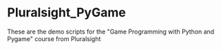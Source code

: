 # Pluralsight_PyGame
These are the demo scripts for the "Game Programming with Python and Pygame" course from Pluralsight
